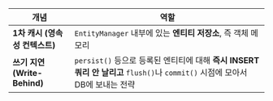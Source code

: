 | 개념                       | 역할                                                                                          |
| ------------------------ | ------------------------------------------------------------------------------------------- |
| **1차 캐시 (영속성 컨텍스트)**     | `EntityManager` 내부에 있는 **엔티티 저장소**, 즉 객체 메모리                                                |
| **쓰기 지연 (Write-Behind)** | `persist()` 등으로 등록된 엔티티에 대해 **즉시 INSERT 쿼리 안 날리고** `flush()`나 `commit()` 시점에 모아서 DB에 보내는 전략 |